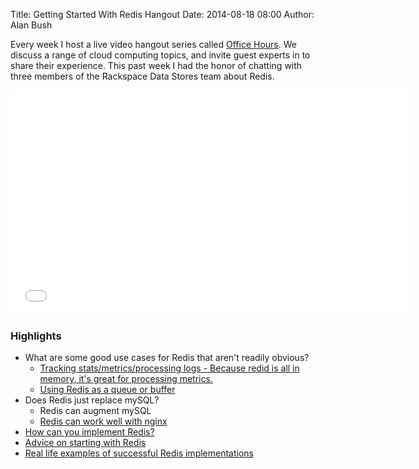 Title: Getting Started With Redis Hangout
Date: 2014-08-18 08:00
Author: Alan Bush

Every week I host a live video hangout series called [Office Hours][99]. We discuss a range of cloud computing topics, and invite guest experts in to share their experience. This past week I had the honor of chatting with three members of the Rackspace Data Stores team about Redis.


[99]: http://go.rackspace.com/officehours

<div class="video-container">
<iframe width="640" height="360" src="//www.youtube.com/embed/-eIxC7oF4Ic?feature=player_embedded" frameborder="0" allowfullscreen></iframe>
</div>

### Highlights

* What are some good use cases for Redis that aren't readily obvious?
    * [Tracking stats/metrics/processing logs - Because redid is all in memory, it's great for processing metrics.][1]
    * [Using Redis as a queue or buffer][2]
* Does Redis just replace mySQL?
    * Redis can augment mySQL
    * [Redis can work well with nginx][3]
* [How can you implement Redis?][4]
* [Advice on starting with Redis][5]
* [Real life examples of successful Redis implementations][6]


[1]: http://youtu.be/-eIxC7oF4Ic?t=6m28s
[2]: http://youtu.be/-eIxC7oF4Ic?t=8m37s
[3]: http://youtu.be/-eIxC7oF4Ic?t=23m24s
[4]: http://youtu.be/-eIxC7oF4Ic?t=26m7s
[5]: http://youtu.be/-eIxC7oF4Ic?t=31m4s
[6]: http://youtu.be/-eIxC7oF4Ic?t=43m37s
